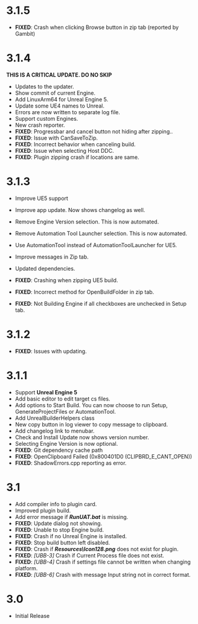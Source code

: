 ﻿# 3.1.5
* **FIXED**: Crash when clicking Browse button in zip tab (reported by Gambit)

# 3.1.4

**THIS IS A CRITICAL UPDATE. DO NO SKIP**
* Updates to the updater.
* Show commit of current Engine.
* Add LinuxArm64 for Unreal Engine 5.
* Update some UE4 names to Unreal.
* Errors are now written to separate log file.
* Support custom Engines.
* New crash reporter.
* **FIXED**: Progressbar and cancel button not hiding after zipping..
* **FIXED**: Issue with CanSaveToZip.
* **FIXED**: Incorrect behavior when canceling build.
* **FIXED**: Issue when selecting Host DDC.
* **FIXED**: Plugin zipping crash if locations are same.

# 3.1.3

* Improve UE5 support
* Improve app update. Now shows changelog as well.
* Remove Engine Version selection. This is now automated.
* Remove Automation Tool Launcher selection. This is now automated.
* Use AutomationTool instead of AutomationToolLauncher for UE5.
* Improve messages in Zip tab.
* Updated dependencies.

* **FIXED**: Crashing when zipping UE5 build.
* **FIXED**: Incorrect method for OpenBuildFolder in zip tab.
* **FIXED**: Not Building Engine if all checkboxes are unchecked in Setup tab.


# 3.1.2

* **FIXED**: Issues with updating.

# 3.1.1

* Support **Unreal Engine 5**
* Add basic editor to edit target cs files.
* Add options to Start Build. You can now choose to run Setup, GenerateProjectFiles or AutomationTool.
* Add UnrealBuilderHelpers class
* New copy button in log viewer to copy message to clipboard.
* Add changelog link to menubar.
* Check and Install Update now shows version number.
* Selecting Engine Version is now optional.
* **FIXED**: Git dependency cache path
* **FIXED**: OpenClipboard Failed (0x800401D0 (CLIPBRD_E_CANT_OPEN))
* **FIXED**: ShadowErrors.cpp reporting as error.

# 3.1

* Add compiler info to plugin card.
* Improved plugin build.
* Add error message if **_RunUAT.bat_** is missing.
* **FIXED**: Update dialog not showing.
* **FIXED**: Unable to stop Engine build.
* **FIXED**: Crash if no Unreal Engine is installed.
* **FIXED**: Stop build button left disabled.
* **FIXED**: Crash if ___Resources\Icon128.png___ does not exist for plugin.
* **FIXED**: *[UBB-3]* Crash if Current Process file does not exist.
* **FIXED**: *[UBB-4]* Crash if settings file cannot be written when changing platform.
* **FIXED**: *[UBB-6]* Crash with message Input string not in correct format.

# 3.0

* Initial Release